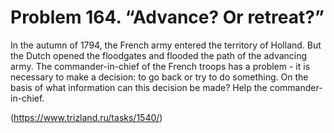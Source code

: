 # Problem 164. “Advance? Or retreat?”

In the autumn of 1794, the French army entered the territory of Holland. But the Dutch opened the floodgates and flooded the path of the advancing army. The commander-in-chief of the French troops has a problem - it is necessary to make a decision: to go back or try to do something. On the basis of what information can this decision be made? Help the commander-in-chief.

(https://www.trizland.ru/tasks/1540/)